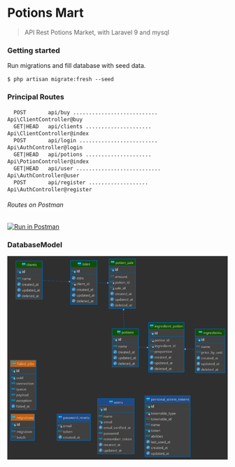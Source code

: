 # Potions Mart

> API Rest Potions Market, with Laravel 9 and mysql



### Getting started

Run migrations and fill database with seed data.
```
$ php artisan migrate:fresh --seed
``` 




### Principal Routes
```
  POST       api/buy ........................... Api\ClientController@buy
  GET|HEAD   api/clients ..................... Api\ClientController@index
  POST       api/login ......................... Api\AuthController@login
  GET|HEAD   api/potions ..................... Api\PotionController@index
  GET|HEAD   api/user ........................... Api\AuthController@user
  POST       api/register ................... Api\AuthController@register
```

###### Routes on Postman
[![Run in Postman](https://run.pstmn.io/button.svg)](https://www.postman.com/irricrops/workspace/public-workspace/request/101866-da577021-6150-4b55-8c7e-8e5fcbf15c85) 



### DatabaseModel
![Database Model](https://raw.githubusercontent.com/brujo-rojas/potionsmart/master/potionsDB.png)


